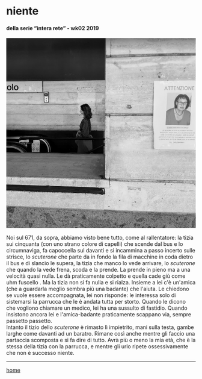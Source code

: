 # niente  

#### della serie “intera rete” - wk02 2019  
![](/interarete114.png "Metro B - San Paolo")  

Noi sul 671, da sopra, abbiamo visto bene tutto, come al rallentatore: la tizia sui cinquanta (con uno strano colore di capelli) che scende dal bus e lo circumnaviga, fa capoccella sul davanti e si incammina a passo incerto sulle strisce, lo *scuterone* che parte da in fondo la fila di macchine in coda dietro il bus e di slancio le supera, la tizia che manco lo vede arrivare, lo *scuterone* che quando la vede frena, scoda e la prende. La prende in pieno ma a una velocità quasi nulla. Le dà praticamente  colpetto e quella cade giù come uhm fuscello . 
Ma la tizia non si fa nulla e si rialza. Insieme a lei c'è un'amica (che a guardarla meglio sembra più una badante) che l'aiuta. Le chiedono se vuole essere accompagnata, lei non risponde: le interessa solo di sistemarsi la parrucca che le è andata tutta per storto. Quando le dicono che vogliono chiamare un medico, lei ha una sussulto di fastidio. Quando insistono ancora lei e l'amica-badante praticamente scappano via, sempre passetto passetto.  
Intanto il tizio dello *scuterone* è rimasto lì impietrito, mani sulla testa, gambe larghe come davanti ad un baratro. Rimane così anche mentre gli faccio una partaccia scomposta e si fa dire di tutto. Avrà più o meno la mia età, che è la stessa della tizia con la parrucca, e mentre gli urlo ripete ossessivamente che non è successo niente.   

---  
[home](/interarete.md)   